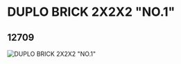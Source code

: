 # DUPLO BRICK 2X2X2 "NO.1"
## 12709
![DUPLO BRICK 2X2X2 "NO.1"](https://lc-www-live-s.legocdn.com/media/bricks/5/2/6020906.jpg)